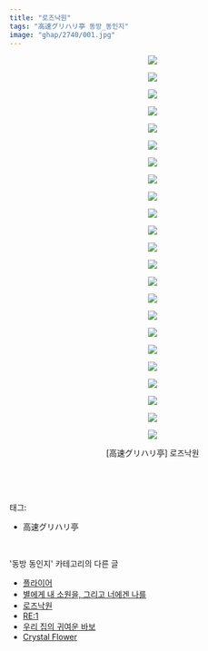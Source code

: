 ```yaml
---
title: "로즈낙원"
tags: "高速グリハリ亭 동방_동인지"
image: "ghap/2740/001.jpg"
---
```

<div class="article">
<p style="text-align: center; clear: none; float: none;"><img src="{{ site.nasurl }}/ghap/2740/001.jpg"/></p>
<p style="text-align: center; clear: none; float: none;"><img src="{{ site.nasurl }}/ghap/2740/002.jpg"/></p>
<p style="text-align: center; clear: none; float: none;"><img src="{{ site.nasurl }}/ghap/2740/003.jpg"/></p>
<p style="text-align: center; clear: none; float: none;"><img src="{{ site.nasurl }}/ghap/2740/004.jpg"/></p>
<p style="text-align: center; clear: none; float: none;"><img src="{{ site.nasurl }}/ghap/2740/005.jpg"/></p>
<p style="text-align: center; clear: none; float: none;"><img src="{{ site.nasurl }}/ghap/2740/006.jpg"/></p>
<p style="text-align: center; clear: none; float: none;"><img src="{{ site.nasurl }}/ghap/2740/007.jpg"/></p>
<p style="text-align: center; clear: none; float: none;"><img src="{{ site.nasurl }}/ghap/2740/008.jpg"/></p>
<p style="text-align: center; clear: none; float: none;"><img src="{{ site.nasurl }}/ghap/2740/009.jpg"/></p>
<p style="text-align: center; clear: none; float: none;"><img src="{{ site.nasurl }}/ghap/2740/010.jpg"/></p>
<p style="text-align: center; clear: none; float: none;"><img src="{{ site.nasurl }}/ghap/2740/011.jpg"/></p>
<p style="text-align: center; clear: none; float: none;"><img src="{{ site.nasurl }}/ghap/2740/012.jpg"/></p>
<p style="text-align: center; clear: none; float: none;"><img src="{{ site.nasurl }}/ghap/2740/013.jpg"/></p>
<p style="text-align: center; clear: none; float: none;"><img src="{{ site.nasurl }}/ghap/2740/014.jpg"/></p>
<p style="text-align: center; clear: none; float: none;"><img src="{{ site.nasurl }}/ghap/2740/015.jpg"/></p>
<p style="text-align: center; clear: none; float: none;"><img src="{{ site.nasurl }}/ghap/2740/016.jpg"/></p>
<p style="text-align: center; clear: none; float: none;"><img src="{{ site.nasurl }}/ghap/2740/017.jpg"/></p>
<p style="text-align: center; clear: none; float: none;"><img src="{{ site.nasurl }}/ghap/2740/018.jpg"/></p>
<p style="text-align: center; clear: none; float: none;"><img src="{{ site.nasurl }}/ghap/2740/019.jpg"/></p>
<p style="text-align: center; clear: none; float: none;"><img src="{{ site.nasurl }}/ghap/2740/020.jpg"/></p>
<p style="text-align: center; clear: none; float: none;"><img src="{{ site.nasurl }}/ghap/2740/021.jpg"/></p>
<p style="text-align: center; clear: none; float: none;"><img src="{{ site.nasurl }}/ghap/2740/022.jpg"/></p>
<p style="text-align: center; clear: none; float: none;"><img src="{{ site.nasurl }}/ghap/2740/023.jpg"/></p>
<p style="text-align: center; clear: none; float: none;">[高速グリハリ亭] 로즈낙원</p>
<p><br/></p>
</div><br/>
<div class="tagTrail">
<p>태그: </p>
<ul>
<li>高速グリハリ亭</li>
</ul>
</div><br/>
<div class="another">
<p>'동방 동인지' 카테고리의 다른 글</p>
<ul>
<li><a href="/2016-11-25-ghap_2742">플라이어</a></li>
<li><a href="/2016-11-25-ghap_2741">별에게 내 소원을, 그리고 너에겐 나를</a></li>
<li><a href="/2016-11-25-ghap_2740">로즈낙원</a></li>
<li><a href="/2016-11-25-ghap_2739">RE:1</a></li>
<li><a href="/2016-11-25-ghap_2738">우리 집의 귀여운 바보</a></li>
<li><a href="/2016-11-25-ghap_2737">Crystal Flower</a></li>
</ul>
</div><br/>
<div class="cb_module cb_fluid">
<div class="cb_wrt cb_profile">
</div><!-- commentList close -->
</div><br/>
